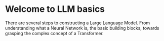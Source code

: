 # Welcome to LLM basics

There are several steps to constructing a Large Language Model. From understanding what a Neural Network is, the basic building blocks, towards grasping the complex concept of a Transformer.